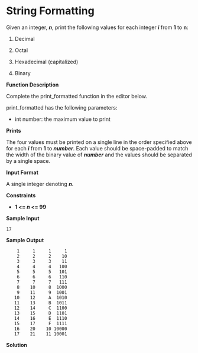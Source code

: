 # String Formatting

Given an integer, ___n___, print the following values for each integer ___i___ from __1__ to ____n____:

1. Decimal

2. Octal

3. Hexadecimal (capitalized)

4. Binary

__Function Description__

Complete the print_formatted function in the editor below.

print_formatted has the following parameters:

- int number: the maximum value to print

__Prints__

The four values must be printed on a single line in the order specified above for each ___i___ from __1__ to ___number___. Each value should be space-padded to match the width of the binary value of ___number___ and the values should be separated by a single space.

__Input Format__

A single integer denoting ___n___.

__Constraints__

- __1 <= _n_ <= 99__

__Sample Input__

```
17
```

__Sample Output__

```
    1     1     1     1
    2     2     2    10
    3     3     3    11
    4     4     4   100
    5     5     5   101
    6     6     6   110
    7     7     7   111
    8    10     8  1000
    9    11     9  1001
   10    12     A  1010
   11    13     B  1011
   12    14     C  1100
   13    15     D  1101
   14    16     E  1110
   15    17     F  1111
   16    20    10 10000
   17    21    11 10001
```

__Solution__

```python

```
